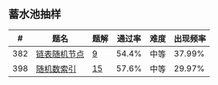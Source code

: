 ## 蓄水池抽样

| \# | 题名 | 题解 | 通过率 | 难度 | 出现频率   |
|------|----------------------|-----|--------|----|--------|
|382|[链表随机节点](https://leetcode-cn.com/problems/linked-list-random-node)   |[9](https://leetcode-cn.com/problems/linked-list-random-node/solution)|54.4%|中等|37.99%|
|398|[随机数索引](https://leetcode-cn.com/problems/random-pick-index)   |[15](https://leetcode-cn.com/problems/random-pick-index/solution)|57.6%|中等|29.97%|
